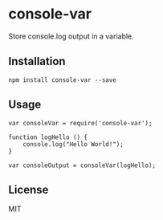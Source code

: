# console-var

  Store console.log output in a variable.

## Installation
    npm install console-var --save

## Usage
    var consoleVar = require('console-var');

    function logHello () {
        console.log("Hello World!");
    }
    
    var consoleOutput = consoleVar(logHello);

## License

MIT
